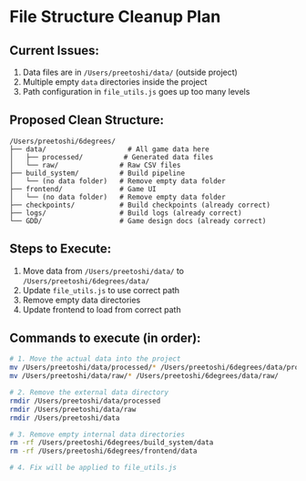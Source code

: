 # File Structure Cleanup Plan

## Current Issues:
1. Data files are in `/Users/preetoshi/data/` (outside project)
2. Multiple empty `data` directories inside the project
3. Path configuration in `file_utils.js` goes up too many levels

## Proposed Clean Structure:
```
/Users/preetoshi/6degrees/
├── data/                    # All game data here
│   ├── processed/          # Generated data files
│   └── raw/               # Raw CSV files
├── build_system/          # Build pipeline
│   └── (no data folder)   # Remove empty data folder
├── frontend/              # Game UI
│   └── (no data folder)   # Remove empty data folder
├── checkpoints/           # Build checkpoints (already correct)
├── logs/                  # Build logs (already correct)
└── GDD/                   # Game design docs (already correct)
```

## Steps to Execute:
1. Move data from `/Users/preetoshi/data/` to `/Users/preetoshi/6degrees/data/`
2. Update `file_utils.js` to use correct path
3. Remove empty data directories
4. Update frontend to load from correct path

## Commands to execute (in order):
```bash
# 1. Move the actual data into the project
mv /Users/preetoshi/data/processed/* /Users/preetoshi/6degrees/data/processed/
mv /Users/preetoshi/data/raw/* /Users/preetoshi/6degrees/data/raw/

# 2. Remove the external data directory
rmdir /Users/preetoshi/data/processed
rmdir /Users/preetoshi/data/raw
rmdir /Users/preetoshi/data

# 3. Remove empty internal data directories
rm -rf /Users/preetoshi/6degrees/build_system/data
rm -rf /Users/preetoshi/6degrees/frontend/data

# 4. Fix will be applied to file_utils.js
```